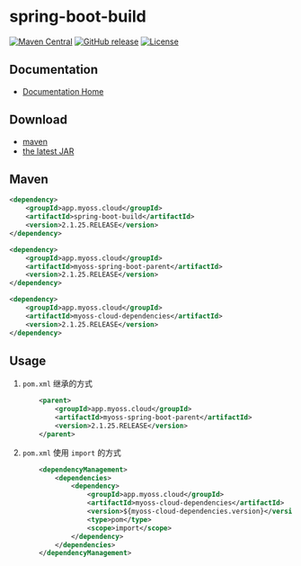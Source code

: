 # spring-boot-build

[![Maven Central](https://img.shields.io/maven-central/v/app.myoss.cloud/spring-boot-build.svg)](https://maven-badges.herokuapp.com/maven-central/app.myoss.cloud/spring-boot-build/)
[![GitHub release](https://img.shields.io/github/release/myoss-cloud/spring-boot-build.svg)](https://github.com/myoss-cloud/spring-boot-build/releases)
[![License](https://img.shields.io/badge/license-Apache%202-4EB1BA.svg)](https://www.apache.org/licenses/LICENSE-2.0.html)

## Documentation

- [Documentation Home](https://cloud-docs.myoss.app/artifact-version/manage-dependencies.html)

## Download

- [maven][1]
- [the latest JAR][2]  

[1]: https://repo1.maven.org/maven2/app/myoss/cloud/spring-boot-build/  
[2]: https://search.maven.org/remote_content?g=app.myoss.cloud&a=spring-boot-build&v=LATEST

## Maven

```xml
<dependency>
    <groupId>app.myoss.cloud</groupId>
    <artifactId>spring-boot-build</artifactId>
    <version>2.1.25.RELEASE</version>
</dependency>
```

```xml
<dependency>
    <groupId>app.myoss.cloud</groupId>
    <artifactId>myoss-spring-boot-parent</artifactId>
    <version>2.1.25.RELEASE</version>
</dependency>
```

```xml
<dependency>
    <groupId>app.myoss.cloud</groupId>
    <artifactId>myoss-cloud-dependencies</artifactId>
    <version>2.1.25.RELEASE</version>
</dependency>
```

## Usage

1. `pom.xml` 继承的方式

    ```xml
        <parent>
            <groupId>app.myoss.cloud</groupId>
            <artifactId>myoss-spring-boot-parent</artifactId>
            <version>2.1.25.RELEASE</version>
        </parent>
    ```

2. `pom.xml` 使用 `import` 的方式

    ```xml
        <dependencyManagement>
            <dependencies>
                <dependency>
                    <groupId>app.myoss.cloud</groupId>
                    <artifactId>myoss-cloud-dependencies</artifactId>
                    <version>${myoss-cloud-dependencies.version}</version>
                    <type>pom</type>
                    <scope>import</scope>
                </dependency>
            </dependencies>
        </dependencyManagement>
    ```